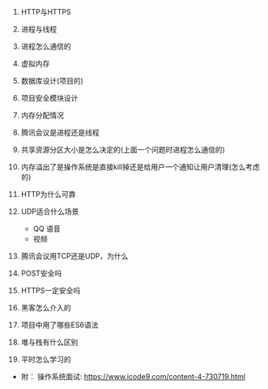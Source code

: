 1. HTTP与HTTPS

2. 进程与线程

3. 进程怎么通信的

4. 虚拟内存

5. 数据库设计(项目的)

6. 项目安全模块设计

7. 内存分配情况

8. 腾讯会议是进程还是线程

9. 共享资源分区大小是怎么决定的(上面一个问题时进程怎么通信的)

10. 内存溢出了是操作系统是直接kill掉还是给用户一个通知让用户清理(怎么考虑的)

11. HTTP为什么可靠

12. UDP适合什么场景
    - QQ 语音
    - 视频

13. 腾讯会议用TCP还是UDP，为什么

14. POST安全吗

15. HTTPS一定安全吗

16. 黑客怎么介入的

17. 项目中用了哪些ES6语法

18. 堆与栈有什么区别

19. 平时怎么学习的


- 附：
    操作系统面试: https://www.icode9.com/content-4-730719.html